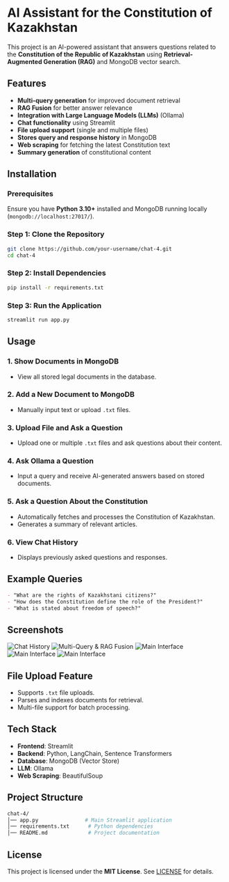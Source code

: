 # AI Assistant for the Constitution of Kazakhstan

This project is an AI-powered assistant that answers questions related to the **Constitution of the Republic of Kazakhstan** using **Retrieval-Augmented Generation (RAG)** and MongoDB vector search.

## Features

- **Multi-query generation** for improved document retrieval
- **RAG Fusion** for better answer relevance
- **Integration with Large Language Models (LLMs)** (Ollama)
- **Chat functionality** using Streamlit
- **File upload support** (single and multiple files)
- **Stores query and response history** in MongoDB
- **Web scraping** for fetching the latest Constitution text
- **Summary generation** of constitutional content

## Installation

### Prerequisites
Ensure you have **Python 3.10+** installed and MongoDB running locally (`mongodb://localhost:27017/`).

### Step 1: Clone the Repository
```bash
git clone https://github.com/your-username/chat-4.git
cd chat-4
```

### Step 2: Install Dependencies
```bash
pip install -r requirements.txt
```

### Step 3: Run the Application
```bash
streamlit run app.py
```

## Usage

### 1. Show Documents in MongoDB
- View all stored legal documents in the database.

### 2. Add a New Document to MongoDB
- Manually input text or upload `.txt` files.

### 3. Upload File and Ask a Question
- Upload one or multiple `.txt` files and ask questions about their content.

### 4. Ask Ollama a Question
- Input a query and receive AI-generated answers based on stored documents.

### 5. Ask a Question About the Constitution
- Automatically fetches and processes the Constitution of Kazakhstan.
- Generates a summary of relevant articles.

### 6. View Chat History
- Displays previously asked questions and responses.

## Example Queries
```markdown
- "What are the rights of Kazakhstani citizens?"
- "How does the Constitution define the role of the President?"
- "What is stated about freedom of speech?"
```

## Screenshots
![Chat History](screenshots/#1.jpg)
![Multi-Query & RAG Fusion](screenshots/#2.jpg)
![Main Interface](screenshots/#3.jpg)
![Main Interface](screenshots/#4.jpg)
![Main Interface](screenshots/#5.jpg)

## File Upload Feature
- Supports `.txt` file uploads.
- Parses and indexes documents for retrieval.
- Multi-file support for batch processing.

## Tech Stack
- **Frontend**: Streamlit
- **Backend**: Python, LangChain, Sentence Transformers
- **Database**: MongoDB (Vector Store)
- **LLM**: Ollama
- **Web Scraping**: BeautifulSoup

## Project Structure
```bash
chat-4/
│── app.py               # Main Streamlit application
│── requirements.txt      # Python dependencies
│── README.md             # Project documentation
```

## License
This project is licensed under the **MIT License**. See [LICENSE](LICENSE) for details.



